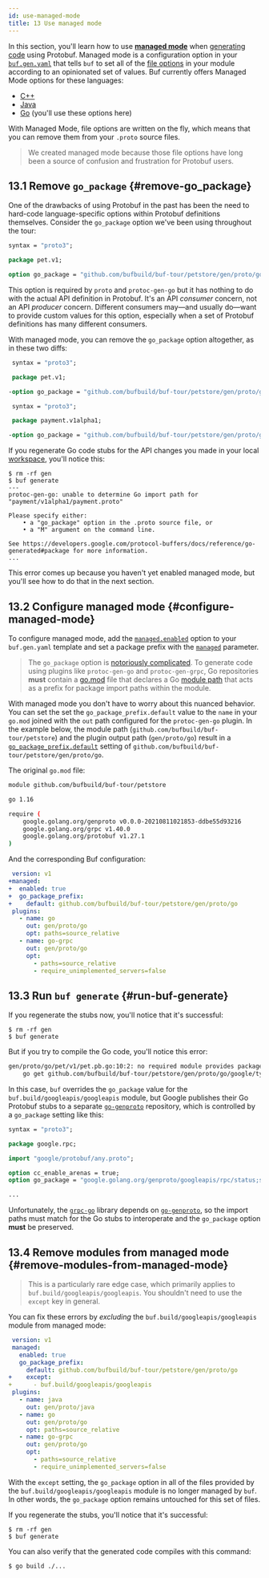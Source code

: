 ```yaml
---
id: use-managed-mode
title: 13 Use managed mode
---
```


In this section, you'll learn how to use [**managed mode**](../generate/managed-mode.md) when
[generating code](generate-code.md) using Protobuf. Managed mode is a configuration option in your
[`buf.gen.yaml`](../configuration/v1/buf-gen-yaml.md) that tells `buf` to set all of the [file
options] in your module according to an opinionated set of values. Buf currently offers Managed Mode
options for these languages:

* [C++](/generate/managed-mode.md#cc_enable_arenas)
* [Java](/generate/managed-mode.md#java_multiple_files)
* [Go](/generate/managed-mode.md#go_package_prefix) (you'll use these options here)

With Managed Mode, file options are written on the fly, which means that you can remove them from
your `.proto` source files.

> We created managed mode because those file options have long been a source of confusion and
> frustration for Protobuf users.

## 13.1 Remove `go_package` {#remove-go_package}

One of the drawbacks of using Protobuf in the past has been the need to hard-code language-specific
options within Protobuf definitions themselves. Consider the `go_package` option we've been using
throughout the tour:

```protobuf title="petapis/pet/v1/pet.proto" {5}
syntax = "proto3";

package pet.v1;

option go_package = "github.com/bufbuild/buf-tour/petstore/gen/proto/go/pet/v1;petv1";
```

This option is required by `proto` and `protoc-gen-go` but it has nothing to do with the actual
API definition in Protobuf. It's an API *consumer* concern, not an API *producer* concern.
Different consumers may—and usually do—want to provide custom values for this option, especially
when a set of Protobuf definitions has many different consumers.

With managed mode, you can remove the `go_package` option altogether, as in these two diffs:

```protobuf title="petapis/pet/v1/pet.proto" {5}
 syntax = "proto3";

 package pet.v1;

-option go_package = "github.com/bufbuild/buf-tour/petstore/gen/proto/go/pet/v1;petv1";
```

```protobuf title="paymentapis/payment/v1alpha1/payment.proto" {5}
 syntax = "proto3";

 package payment.v1alpha1;

-option go_package = "github.com/bufbuild/buf-tour/petstore/gen/proto/go/payment/v1alpha1;paymentv1alpha1";
```

If you regenerate Go code stubs for the API changes you made in your local
[workspace](/reference/workspaces.md), you'll notice this:

```terminal
$ rm -rf gen
$ buf generate
---
protoc-gen-go: unable to determine Go import path for "payment/v1alpha1/payment.proto"

Please specify either:
	• a "go_package" option in the .proto source file, or
	• a "M" argument on the command line.

See https://developers.google.com/protocol-buffers/docs/reference/go-generated#package for more information.
...
```

This error comes up because you haven't yet enabled managed mode, but you'll see how to do that in
the next section.

## 13.2 Configure managed mode {#configure-managed-mode}

To configure managed mode, add the [`managed.enabled`](/configuration/v1/buf-gen-yaml#enabled)
option to your `buf.gen.yaml` template and set a package prefix with the
[`managed`](/configuration/v1/buf-gen-yaml#go_package_prefix) parameter.

> The `go_package` option is [notoriously complicated][go_prefix]. To generate code using plugins
> like `protoc-gen-go` and `protoc-gen-grpc`, Go repositories **must** contain a [go.mod][go.mod]
> file that declares a Go [module path][path] that acts as a prefix for package import paths within
> the module.


With managed mode you don't have to worry about this nuanced behavior. You can set the
set the `go_package_prefix.default` value to the `name` in your `go.mod` joined with the `out` path
configured for the `protoc-gen-go` plugin. In the example below, the module path
(`github.com/bufbuild/buf-tour/petstore`) and the plugin output path (`gen/proto/go`) result in a
[`go_package_prefix.default`](/configuration/v1/buf-gen-yaml#default) setting of
`github.com/bufbuild/buf-tour/petstore/gen/proto/go`.

The original `go.mod` file:

```sh title="go.mod" {1}
module github.com/bufbuild/buf-tour/petstore

go 1.16

require (
	google.golang.org/genproto v0.0.0-20210811021853-ddbe55d93216
	google.golang.org/grpc v1.40.0
	google.golang.org/protobuf v1.27.1
)
```

And the corresponding Buf configuration:

```yaml title="buf.gen.yaml" {2-5,8,11}
 version: v1
+managed:
+  enabled: true
+  go_package_prefix:
+    default: github.com/bufbuild/buf-tour/petstore/gen/proto/go
 plugins:
   - name: go
     out: gen/proto/go
     opt: paths=source_relative
   - name: go-grpc
     out: gen/proto/go
     opt:
       - paths=source_relative
       - require_unimplemented_servers=false
```

## 13.3 Run `buf generate` {#run-buf-generate}

If you regenerate the stubs now, you'll notice that it's successful:

```terminal
$ rm -rf gen
$ buf generate
```

But if you try to compile the Go code, you'll notice this error:

```sh
gen/proto/go/pet/v1/pet.pb.go:10:2: no required module provides package github.com/bufbuild/buf-tour/petstore/gen/proto/go/google/type; to add it:
	go get github.com/bufbuild/buf-tour/petstore/gen/proto/go/google/type
```

In this case, `buf` overrides the `go_package` value for the `buf.build/googleapis/googleapis`
module, but Google publishes their Go Protobuf stubs to a separate
[`go-genproto`][go-genproto]
repository, which is controlled by a `go_package` setting like this:

```protobuf title="google/rpc/status.proto" {8}
syntax = "proto3";

package google.rpc;

import "google/protobuf/any.proto";

option cc_enable_arenas = true;
option go_package = "google.golang.org/genproto/googleapis/rpc/status;status";

...
```

Unfortunately, the [`grpc-go`][grpc-go] library depends on [`go-genproto`][go-genproto],
so the import paths must match for the Go stubs to interoperate and the `go_package` option
**must** be preserved.

## 13.4 Remove modules from managed mode {#remove-modules-from-managed-mode}

> This is a particularly rare edge case, which primarily applies to
> `buf.build/googleapis/googleapis`. You shouldn't need to use the `except` key in general.

You can fix these errors by _excluding_ the `buf.build/googleapis/googleapis` module from
managed mode:

```yaml title="buf.gen.yaml" {6-7}
 version: v1
 managed:
   enabled: true
   go_package_prefix:
     default: github.com/bufbuild/buf-tour/petstore/gen/proto/go
+    except:
+      - buf.build/googleapis/googleapis
 plugins:
   - name: java
     out: gen/proto/java
   - name: go
     out: gen/proto/go
     opt: paths=source_relative
   - name: go-grpc
     out: gen/proto/go
     opt:
       - paths=source_relative
       - require_unimplemented_servers=false
```

With the `except` setting, the `go_package` option in all of the files provided by the
`buf.build/googleapis/googleapis` module is no longer managed by `buf`. In other words, the
`go_package` option remains untouched for this set of files.

If you regenerate the stubs, you'll notice that it's successful:

```terminal
$ rm -rf gen
$ buf generate
```

You can also verify that the generated code compiles with this command:

```terminal
$ go build ./...
```

[file options]: https://developers.google.com/protocol-buffers/docs/proto3#options
[go.mod]: https://golang.org/ref/mod#go-mod-file
[go_prefix]: https://developers.google.com/protocol-buffers/docs/reference/go-generated#package
[go-genproto]: https://github.com/googleapis/go-genproto
[grpc-go]: https://github.com/grpc/grpc-go
[path]: https://golang.org/ref/mod#glos-module-path
